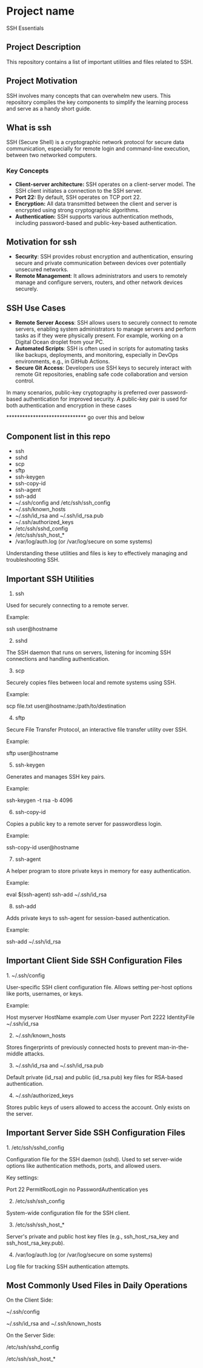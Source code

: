 <h1>Project name</h1>
SSH Essentials

<h2>Project Description</h2>
<p>This repository contains a list of important utilities and files related to SSH.</p>

<h2>Project Motivation</h2>
<p>SSH involves many concepts that can overwhelm new users. This repository compiles the key components to simplify the learning process and serve as a handy short guide.</p>

<h2>What is ssh</h2>
<p>SSH (Secure Shell) is a cryptographic network protocol for secure data communication, especially for remote login and command-line execution, between two networked computers.</p>

<h3>Key Concepts</h3>
<ul>
<li><strong>Client-server architecture:</strong> SSH operates on a client-server model. The SSH client initiates a connection to the SSH server.</li>
<li><strong>Port 22:</strong> By default, SSH operates on TCP port 22.</li>
<li><strong>Encryption:</strong> All data transmitted between the client and server is encrypted using strong cryptographic algorithms.</li>
<li><strong>Authentication:</strong> SSH supports various authentication methods, including password-based and public-key-based authentication.</li>
</ul>

<h2>Motivation for ssh</h2>
<ul>
<li><strong>Security</strong>: SSH provides robust encryption and authentication, ensuring secure and private communication between devices over potentially unsecured networks.</li>

<li><strong>Remote Management</strong>: It allows administrators and users to remotely manage and configure servers, routers, and other network devices securely.</li>
</ul>

<h2>SSH Use Cases</h2>
<ul>
<li><strong>Remote Server Access</strong>: SSH allows users to securely connect to remote servers, enabling system administrators to manage servers and perform tasks as if they were physically present. For example, working on a Digital Ocean droplet from your PC.</li>


<li><strong>Automated Scripts</strong>: SSH is often used in scripts for automating tasks like backups, deployments, and monitoring, especially in DevOps environments, e.g., in GitHub Actions.</li>

<li><strong>Secure Git Access</strong>: Developers use SSH keys to securely interact with remote Git repositories, enabling safe code collaboration and version control.</li>

</ul>

<p> In many scenarios, public-key cryptography is preferred over password-based authentication for improved security. A public-key pair is used for both authentication and encryption in these cases</p>


****************************** go over this and below 
<h2>Component list in this repo</h2>
<ul>
<li>ssh </li>
<li>sshd</li>
<li>scp</li>
<li>sftp</li>
<li>ssh-keygen</li>
<li>ssh-copy-id</li>
<li>ssh-agent</li>
<li>ssh-add</li>
<li>~/.ssh/config and /etc/ssh/ssh_config</li>
<li>~/.ssh/known_hosts</li>
<li>~/.ssh/id_rsa and ~/.ssh/id_rsa.pub</li>
<li>~/.ssh/authorized_keys</li>
<li>/etc/ssh/sshd_config</li>
<li>/etc/ssh/ssh_host_*</li>
<li>/var/log/auth.log (or /var/log/secure on some systems)</li>
</ul>

Understanding these utilities and files is key to effectively managing and troubleshooting SSH.

<h2>Important SSH Utilities</h2>

1. ssh

Used for securely connecting to a remote server.

Example:

ssh user@hostname



2. sshd

The SSH daemon that runs on servers, listening for incoming SSH connections and handling authentication.



3. scp

Securely copies files between local and remote systems using SSH.

Example:

scp file.txt user@hostname:/path/to/destination



4. sftp

Secure File Transfer Protocol, an interactive file transfer utility over SSH.

Example:

sftp user@hostname



5. ssh-keygen

Generates and manages SSH key pairs.

Example:

ssh-keygen -t rsa -b 4096



6. ssh-copy-id

Copies a public key to a remote server for passwordless login.

Example:

ssh-copy-id user@hostname



7. ssh-agent

A helper program to store private keys in memory for easy authentication.

Example:

eval $(ssh-agent)
ssh-add ~/.ssh/id_rsa



8. ssh-add

Adds private keys to ssh-agent for session-based authentication.

Example:

ssh-add ~/.ssh/id_rsa


<h2>Important Client Side SSH Configuration Files</h2>
1. ~/.ssh/config

User-specific SSH client configuration file. Allows setting per-host options like ports, usernames, or keys.

Example:

Host myserver
    HostName example.com
    User myuser
    Port 2222
    IdentityFile ~/.ssh/id_rsa



2. ~/.ssh/known_hosts

Stores fingerprints of previously connected hosts to prevent man-in-the-middle attacks.



3. ~/.ssh/id_rsa and ~/.ssh/id_rsa.pub

Default private (id_rsa) and public (id_rsa.pub) key files for RSA-based authentication.



4. ~/.ssh/authorized_keys

Stores public keys of users allowed to access the account. Only exists on the server.




<h2>Important Server Side SSH Configuration Files</h2>
1. /etc/ssh/sshd_config

Configuration file for the SSH daemon (sshd). Used to set server-wide options like authentication methods, ports, and allowed users.

Key settings:

Port 22
PermitRootLogin no
PasswordAuthentication yes



2. /etc/ssh/ssh_config

System-wide configuration file for the SSH client.



3. /etc/ssh/ssh_host_*

Server's private and public host key files (e.g., ssh_host_rsa_key and ssh_host_rsa_key.pub).



4. /var/log/auth.log (or /var/log/secure on some systems)

Log file for tracking SSH authentication attempts.


<h2>Most Commonly Used Files in Daily Operations</h2>
On the Client Side:

~/.ssh/config

~/.ssh/id_rsa and ~/.ssh/known_hosts


On the Server Side:

/etc/ssh/sshd_config

/etc/ssh/ssh_host_*